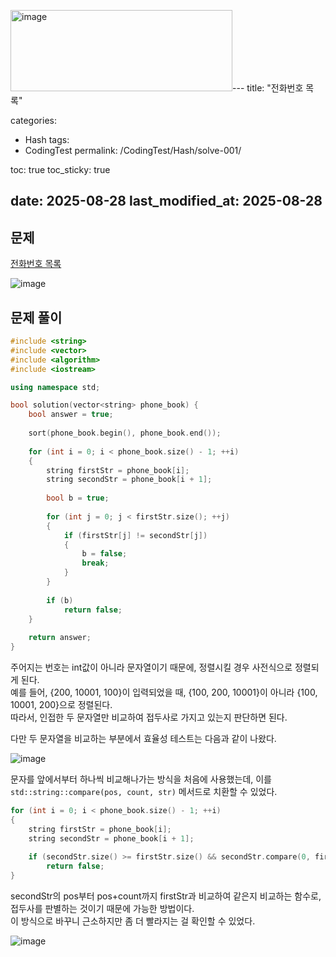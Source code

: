 <img width="355" height="130" alt="image" src="https://github.com/user-attachments/assets/928439d2-ade8-471e-be5a-a1d4915cb9bf" />---
title: "전화번호 목록"

categories:
  - Hash
tags:
  - CodingTest
permalink: /CodingTest/Hash/solve-001/

toc: true
toc_sticky: true

date: 2025-08-28
last_modified_at: 2025-08-28
---


## 문제

[전화번호 목록](https://school.programmers.co.kr/learn/courses/30/lessons/42577)

<img alt="image" src="https://github.com/user-attachments/assets/8f7e3984-2673-4f21-a3f0-638645cfc4a5" />

## 문제 풀이

```cpp
#include <string>
#include <vector>
#include <algorithm>
#include <iostream>

using namespace std;

bool solution(vector<string> phone_book) {
    bool answer = true;
    
    sort(phone_book.begin(), phone_book.end());
    
    for (int i = 0; i < phone_book.size() - 1; ++i)
    {
        string firstStr = phone_book[i];
        string secondStr = phone_book[i + 1];
        
        bool b = true;
        
        for (int j = 0; j < firstStr.size(); ++j)
        {
            if (firstStr[j] != secondStr[j])
            {
                b = false;
                break;
            }
        }
        
        if (b)
            return false;
    }
    
    return answer;
}
```

주어지는 번호는 int값이 아니라 문자열이기 때문에, 정렬시킬 경우 사전식으로 정렬되게 된다.\
예를 들어, {200, 10001, 100}이 입력되었을 때, {100, 200, 10001}이 아니라 {100, 10001, 200}으로 정렬된다.\
따라서, 인접한 두 문자열만 비교하여 접두사로 가지고 있는지 판단하면 된다.

다만 두 문자열을 비교하는 부분에서 효율성 테스트는 다음과 같이 나왔다.

<img alt="image" src="https://github.com/user-attachments/assets/8b18d66c-481a-467c-b832-6a177b69950e" />

문자를 앞에서부터 하나씩 비교해나가는 방식을 처음에 사용했는데, 이를 `std::string::compare(pos, count, str)` 메서드로 치환할 수 있었다.

```cpp
for (int i = 0; i < phone_book.size() - 1; ++i)
{
    string firstStr = phone_book[i];
    string secondStr = phone_book[i + 1];
    
    if (secondStr.size() >= firstStr.size() && secondStr.compare(0, firstStr.size(), firstStr) == 0)
        return false;
}
```

secondStr의 pos부터 pos+count까지 firstStr과 비교하여 같은지 비교하는 함수로, 접두사를 판별하는 것이기 때문에 가능한 방법이다.\
이 방식으로 바꾸니 근소하지만 좀 더 빨라지는 걸 확인할 수 있었다.

<img alt="image" src="https://github.com/user-attachments/assets/7c713908-c260-4a79-8a41-afaf0c6a79bb" />
